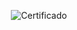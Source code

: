 <div align="center">

  ![Certificado](https://user-images.githubusercontent.com/86432393/185805880-ad45e90d-b8eb-4545-8837-3d98efcf0c0a.png)

</div>